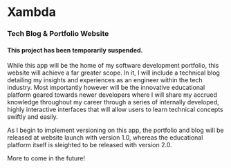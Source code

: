 # Xambda
### Tech Blog & Portfolio Website


#### This project has been temporarily suspended.

While this app will be the home of my software development portfolio, this website will achieve a far greater scope.  In it, I will include a technical blog detailing my insights and experiences as an engineer within the tech industry.  Most importantly however will be the innovative educational platform geared towards newer developers where I will share my accrued knowledge throughout my career through a series of internally developed, highly interactive interfaces that will allow users to learn technical concepts swiftly and easily.

As I begin to implement versioning on this app, the portfolio and blog will be released at website launch with version 1.0, whereas the educational platform itself is sleighted to be released with version 2.0.

More to come in the future!
